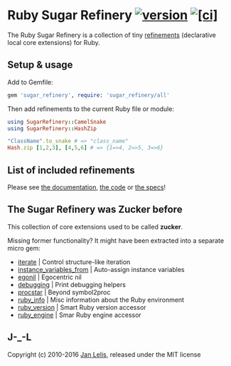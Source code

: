 # Ruby Sugar Refinery [![version](https://badge.fury.io/rb/sugar_refinery.svg)](https://badge.fury.io/rb/sugar_refinery) [![[ci]](https://github.com/janlelis/sugar_refinery/workflows/Test/badge.svg)](https://github.com/janlelis/sugar_refinery/actions?query=workflow%3ATest)

The Ruby Sugar Refinery is a collection of tiny [refinements](https://ruby-doc.org/core/doc/syntax/refinements_rdoc.html) (declarative local core extensions) for Ruby.

## Setup & usage

Add to Gemfile:

```ruby
gem 'sugar_refinery', require: 'sugar_refinery/all'
```

Then add refinements to the current Ruby file or module:

```ruby
using SugarRefinery::CamelSnake
using SugarRefinery::HashZip

"ClassName".to_snake # => "class_name"
Hash.zip [1,2,3], [4,5,6] # => {1=>4, 2=>5, 3=>6}
```

## List of included refinements

Please see [the documentation](http://janlelis.github.io/sugar_refinery), [the code](https://github.com/janlelis/sugar_refinery/tree/master/lib/sugar_refinery) or [the specs](https://github.com/janlelis/sugar_refinery/tree/master/spec)!

## The Sugar Refinery was Zucker before

This collection of core extensions used to be called **zucker**.

Missing former functionality? It might have been extracted into a separate micro gem:

* [iterate](https://github.com/janlelis/iterate) | Control structure-like iteration
* [instance_variables_from](https://github.com/janlelis/instance_variables_from) | Auto-assign instance variables
* [egonil](https://github.com/janlelis/egonil) | Egocentric nil
* [debugging](https://github.com/janlelis/debugging) | Print debugging helpers
* [procstar](https://github.com/janlelis/procstar) | Beyond symbol2proc
* [ruby_info](https://github.com/janlelis/ruby_info) | Misc information about the Ruby environment
* [ruby_version](https://github.com/janlelis/ruby_version) | Smart Ruby version accessor
* [ruby_engine](https://github.com/janlelis/ruby_engine) | Smar Ruby engine accessor

## J-_-L

Copyright (c) 2010-2016 [Jan Lelis](https://janlelis.com), released under the MIT license

